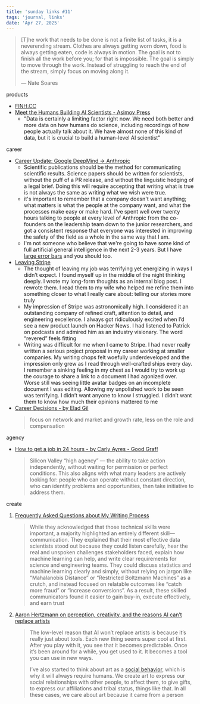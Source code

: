 ```yaml
---
title: 'sunday links #11'
tags: 'journal, links'
date: 'Apr 27, 2025'
---
```


> [T]he work that needs to be done is not a finite list of tasks, it is a neverending stream. Clothes are always getting worn down, food is always getting eaten, code is always in motion. The goal is not to finish all the work before you; for that is impossible. The goal is simply to move through the work. Instead of struggling to reach the end of the stream, simply focus on moving along it.
>
> — Nate Soares

products

- [FINH.CC](https://www.finh.cc/?curius=2055)
- [Meet the Humans Building AI Scientists - Asimov Press](https://www.asimov.press/p/futurehouse)
  - "Data is certainly a limiting factor right now. We need both better and more data on how humans do science, including recordings of how people actually talk about it. We have almost none of this kind of data, but it is crucial to build a human-level AI scientist"

career

- [Career Update: Google DeepMind -> Anthropic](https://nicholas.carlini.com/writing/2025/career-update.html)
  - Scientific publications should be the method for communicating scientific results. Science papers should be written for scientists, without the puff of a PR release, and without the linguistic hedging of a legal brief. Doing this will require accepting that writing what is true is not always the same as writing what we wish were true.
  - it's important to remember that a company doesn't want anything; what matters is what the people at the company want, and what the processes make easy or make hard. I've spent well over twenty hours talking to people at every level of Anthropic from the co-founders on the leadership team down to the junior researchers, and got a consistent response that everyone was interested in improving the safety of the field as a whole in the same way that I am.
  - I'm not someone who believe that we're going to have some kind of full artificial general intelligence in the next 2-3 years. But I have [large error bars](https://nicholas.carlini.com/writing/2025/forecasting-ai-2025-update.html) and you should too.
- [Leaving Stripe](https://jondlm.github.io/website/blog/leaving_stripe/)
  - The thought of leaving my job was terrifying yet energizing in ways I didn’t expect. I found myself up in the middle of the night thinking deeply. I wrote my long-form thoughts as an internal blog post. I rewrote them. I read them to my wife who helped me refine them into something closer to what I really care about: telling our stories more truly
  - My impression of Stripe was astronomically high. I considered it an outstanding company of refined craft, attention to detail, and engineering excellence. I always got ridiculously excited when I’d see a new product launch on Hacker News. I had listened to Patrick on podcasts and admired him as an industry visionary. The word “revered” feels fitting
  - Writing was difficult for me when I came to Stripe. I had never really written a serious project proposal in my career working at smaller companies. My writing chops felt woefully underdeveloped and the impression only grew as I read through well-crafted ships every day. I remember a sinking feeling in my chest as I would try to work up the courage to share a link to a document I had agonized over. Worse still was seeing little avatar badges on an incomplete document I was editing. Allowing my unpolished work to be seen was terrifying. I didn’t want anyone to know I struggled. I didn’t want them to know how much their opinions mattered to me
- [Career Decisions - by Elad Gil](https://blog.eladgil.com/p/career-decisions)
  > focus on network and market and growth rate, less on the role and compensation

agency

- [How to get a job in 24 hours - by Carly Ayres - Good Graf!](https://carly.substack.com/p/how-to-get-a-job-in-24-hours?curius=1523)
  > Silicon Valley “high agency” — the ability to take action independently, without waiting for permission or perfect conditions. This also aligns with what many leaders are actively looking for: people who can operate without constant direction, who can identify problems and opportunities, then take initiative to address them.

create

1. [Frequently Asked Questions about My Writing Process](https://eugeneyan.com/writing/writing-faq/)
   > While they acknowledged that those technical skills were important, a majority highlighted an entirely different skill—communication. They explained that their most effective data scientists stood out because they could listen carefully, hear the real and unspoken challenges stakeholders faced, explain how machine learning can help, and write clear requirements for science and engineering teams. They could discuss statistics and machine learning clearly and simply, without relying on jargon like “Mahalanobis Distance” or “Restricted Boltzmann Machines” as a crutch, and instead focused on relatable outcomes like “catch more fraud” or “increase conversions”. As a result, these skilled communicators found it easier to gain buy-in, execute effectively, and earn trust
2. [Aaron Hertzmann on perception, creativity, and the reasons AI can’t replace artists](https://research.adobe.com/news/researcher-spotlight-aaron-hertzmann-on-perception-creativity-and-the-reasons-ai-cant-replace-artists/?curius=1189)
   > The low-level reason that AI won’t replace artists is because it’s really just about tools. Each new thing seems super cool at first. After you play with it, you see that it becomes predictable. Once it’s been around for a while, you get used to it. It becomes a tool you can use in new ways.
   >
   > I’ve also started to think about art as a [social behavior](https://www.youtube.com/watch?v=HPMCWtoC_rM), which is why it will always require humans. We create art to express our social relationships with other people, to affect them, to give gifts, to express our affiliations and tribal status, things like that. In all these cases, we care about art because it came from a person
